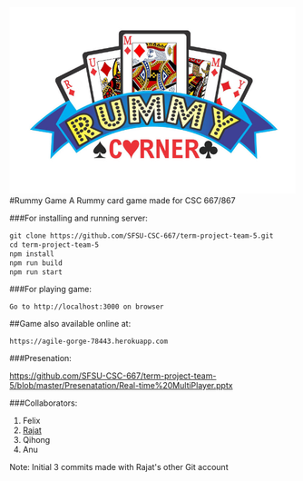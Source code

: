 ![Rummy](https://github.com/SFSU-CSC-667/term-project-team-5/blob/dev/public/img/logo.jpg "Rummy Game")
#Rummy Game
A Rummy card game made for CSC 667/867

###For installing and running server:
```
git clone https://github.com/SFSU-CSC-667/term-project-team-5.git
cd term-project-team-5
npm install
npm run build
npm run start
```

###For playing game:
```
Go to http://localhost:3000 on browser
```
##Game also available online at:
```
https://agile-gorge-78443.herokuapp.com
```

###Presenation:

https://github.com/SFSU-CSC-667/term-project-team-5/blob/master/Presenatation/Real-time%20MultiPlayer.pptx

###Collaborators:
1. Felix
2. [Rajat](https://github.com/RajatArora08)
3. Qihong
4. Anu

Note: Initial 3 commits made with Rajat's other Git account
